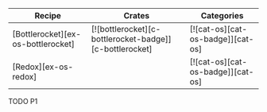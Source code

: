 | Recipe | Crates | Categories |
|--------|--------|------------|
| [Bottlerocket][ex-os-bottlerocket] | [![bottlerocket][c-bottlerocket-badge]][c-bottlerocket] | [![cat-os][cat-os-badge]][cat-os] |
| [Redox][ex-os-redox] |  | [![cat-os][cat-os-badge]][cat-os] |

<div class="hidden">
TODO P1
</div>
